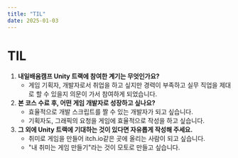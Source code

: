 ```yaml
---
title: "TIL"
date: 2025-01-03
---
```


# TIL
1. **내일배움캠프 Unity 트랙에 참여한 계기는 무엇인가요?**
    - 게임 기획자, 개발자로서 취업을 하고 싶지만 경력이 부족하고 실무 직업을 제대로 할 수 있을지 의문이 가서 참여하게 되었습니다.
2. **본 코스 수료 후, 어떤 게임 개발자로 성장하고 싶나요?**
    - 효율적으로 개발 스크립트를 짤 수 있는 개발자가 되고 싶습니다. 
    - 기획자도, 그래픽의 요청을 게임에 효율적으로 작성을 하고 싶습니다.
3. **그 외에 Unity 트랙에 기대하는 것이 있다면 자유롭게 작성해 주세요.**
    - 취미로 게임을 만들어 itch.io같은 곳에 올리는 사람이 되고 싶습니다.
    - "내 취미는 게임 만들기"라는 것이 모토로 만들고 싶습니다. 
